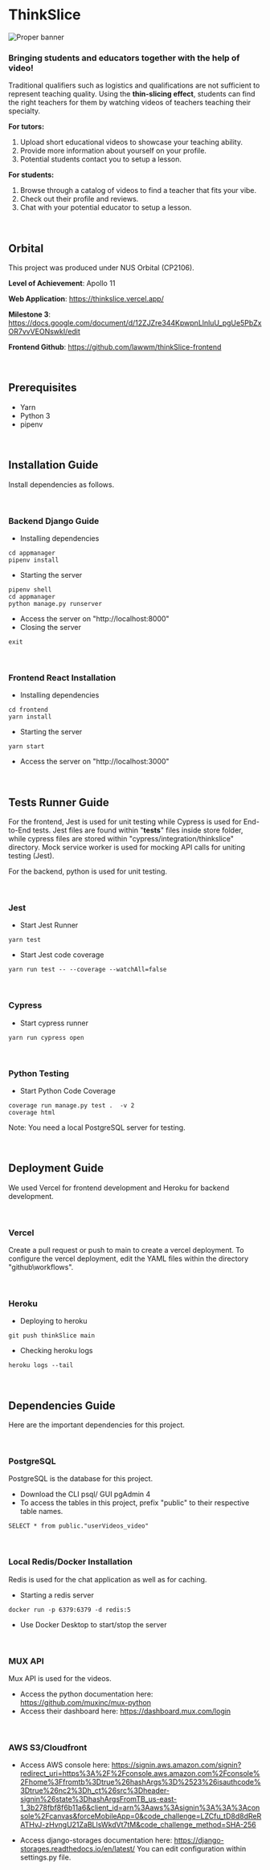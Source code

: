 # ThinkSlice
![Proper banner](https://user-images.githubusercontent.com/41231584/125463162-bc2d16c6-be40-40f6-913d-b332e35f610f.png)
### Bringing students and educators together with the help of video! 
Traditional qualifiers such as logistics and qualifications are not sufficient to represent teaching quality. Using the **thin-slicing effect**, students can find the right teachers for them by watching videos of teachers teaching their specialty.

**For tutors:** 
1. Upload short educational videos to showcase your teaching ability.
2. Provide more information about yourself on your profile.
3. Potential students contact you to setup a lesson.

**For students:** 
1. Browse through a catalog of videos to find a teacher that fits your vibe.
2. Check out their profile and reviews.
3. Chat with your potential educator to setup a lesson.

&nbsp;
## Orbital
This project was produced under NUS Orbital (CP2106).

**Level of Achievement**:  Apollo 11

**Web Application**:  https://thinkslice.vercel.app/

**Milestone 3**:  https://docs.google.com/document/d/12ZJZre344KpwpnLlnluU_pgUe5PbZxOR7vvVEONswkI/edit

**Frontend Github**:  https://github.com/lawwm/thinkSlice-frontend

&nbsp;
## Prerequisites
- Yarn
- Python 3
- pipenv

&nbsp;
## Installation Guide
Install dependencies as follows.

&nbsp;
### Backend Django Guide
- Installing dependencies
```
cd appmanager
pipenv install
```
- Starting the server
```
pipenv shell
cd appmanager
python manage.py runserver
```
- Access the server on "http://localhost:8000"
- Closing the server 
```
exit
```
&nbsp;
### Frontend React Installation
- Installing dependencies
```
cd frontend
yarn install
```
- Starting the server
```
yarn start
```
- Access the server on "http://localhost:3000"

&nbsp;
## Tests Runner Guide
For the frontend, Jest is used for unit testing while Cypress is used for End-to-End tests. Jest files are found within "__tests__" files inside store folder, while cypress files are stored within "cypress/integration/thinkslice" directory. Mock service worker is used for mocking API calls for uniting testing (Jest).

For the backend, python is used for unit testing.

&nbsp;
### Jest
- Start Jest Runner
```
yarn test
```
- Start Jest code coverage
```
yarn run test -- --coverage --watchAll=false
```
&nbsp;
### Cypress
- Start cypress runner
```
yarn run cypress open
```
&nbsp;
### Python Testing
- Start Python Code Coverage
```
coverage run manage.py test .  -v 2
coverage html
```
Note: You need a local PostgreSQL server for testing.

&nbsp;
## Deployment Guide
We used Vercel for frontend development and Heroku for backend development.

&nbsp;
### Vercel
Create a pull request or push to main to create a vercel deployment. To configure the vercel deployment, edit the YAML files within the directory "github\workflows".

&nbsp;
### Heroku
- Deploying to heroku
```
git push thinkSlice main
```
- Checking heroku logs
```
heroku logs --tail
```
&nbsp;

## Dependencies Guide
Here are the important dependencies for this project.

&nbsp;
### PostgreSQL
PostgreSQL is the database for this project.
- Download the CLI psql/ GUI pgAdmin 4
- To access the tables in this project, prefix "public" to their respective table names. 
```
SELECT * from public."userVideos_video"
```

&nbsp;
### Local Redis/Docker Installation
Redis is used for the chat application as well as for caching.
- Starting a redis server
```
docker run -p 6379:6379 -d redis:5
```
- Use Docker Desktop to start/stop the server

&nbsp; 
### MUX API
Mux API is used for the videos. 
- Access the python documentation here: https://github.com/muxinc/mux-python
- Access their dashboard here: https://dashboard.mux.com/login

&nbsp;
### AWS S3/Cloudfront
- Access AWS console here: https://signin.aws.amazon.com/signin?redirect_uri=https%3A%2F%2Fconsole.aws.amazon.com%2Fconsole%2Fhome%3Ffromtb%3Dtrue%26hashArgs%3D%2523%26isauthcode%3Dtrue%26nc2%3Dh_ct%26src%3Dheader-signin%26state%3DhashArgsFromTB_us-east-1_3b278fbf8f6b11a6&client_id=arn%3Aaws%3Asignin%3A%3A%3Aconsole%2Fcanvas&forceMobileApp=0&code_challenge=LZCfu_tD8d8dReRATHvJ-zHvngU21ZaBLlsWkdVt7tM&code_challenge_method=SHA-256

- Access django-storages documentation here: https://django-storages.readthedocs.io/en/latest/
You can edit configuration within settings.py file.

&nbsp;

